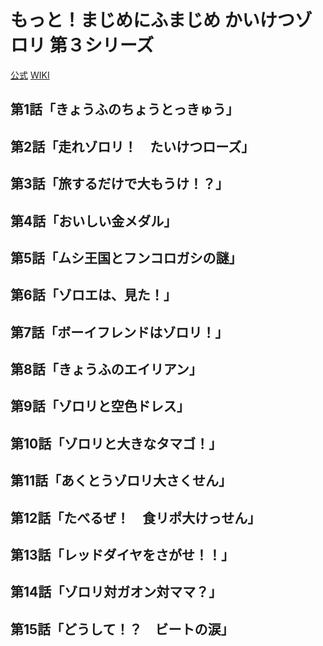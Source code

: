 # もっと！まじめにふまじめ かいけつゾロリ 第３シリーズ

[公式](http://www.zorori.jp/) 
[WIKI](https://ja.wikipedia.org/wiki/%E3%82%82%E3%81%A3%E3%81%A8!%E3%81%BE%E3%81%98%E3%82%81%E3%81%AB%E3%81%B5%E3%81%BE%E3%81%98%E3%82%81_%E3%81%8B%E3%81%84%E3%81%91%E3%81%A4%E3%82%BE%E3%83%AD%E3%83%AA) 

## 第1話「きょうふのちょうとっきゅう」

## 第2話「走れゾロリ！　たいけつローズ」

## 第3話「旅するだけで大もうけ！？」

## 第4話「おいしい金メダル」

## 第5話「ムシ王国とフンコロガシの謎」

## 第6話「ゾロエは、見た！」

## 第7話「ボーイフレンドはゾロリ！」

## 第8話「きょうふのエイリアン」

## 第9話「ゾロリと空色ドレス」

## 第10話「ゾロリと大きなタマゴ！」

## 第11話「あくとうゾロリ大さくせん」

## 第12話「たべるぜ！　食リポ大けっせん」

## 第13話「レッドダイヤをさがせ！！」

## 第14話「ゾロリ対ガオン対ママ？」

## 第15話「どうして！？　ビートの涙」
